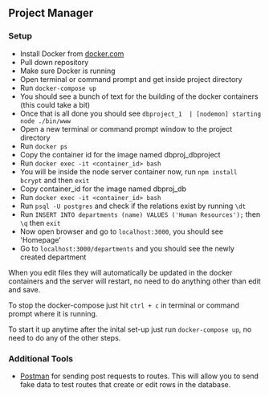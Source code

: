 ## Project Manager

### Setup
- Install Docker from [docker.com](https://www.docker.com/)
- Pull down repository
- Make sure Docker is running
- Open terminal or command prompt and get inside project directory
- Run `docker-compose up`
- You should see a bunch of text for the building of the docker containers (this could take a bit)
- Once that is all done you should see `dbproject_1  | [nodemon] starting node ./bin/www`
- Open a new terminal or command prompt window to the project directory
- Run `docker ps`
- Copy the container id for the image named dbproj_dbproject
- Run `docker exec -it <container_id> bash`
- You will be inside the node server container now, run `npm install bcrypt` and then `exit`
- Copy container_id for the image named dbproj_db
- Run `docker exec -it <container_id> bash`
- Run `psql -U postgres` and check if the relations exist by running `\dt`
- Run `INSERT INTO departments (name) VALUES ('Human Resources');` then `\q` then `exit`
- Now open browser and go to `localhost:3000`, you should see 'Homepage'
- Go to `localhost:3000/departments` and you should see the newly created department

When you edit files they will automatically be updated in the docker containers and the server will restart, no need to do anything other than edit and save.

To stop the docker-compose just hit `ctrl + c` in terminal or command prompt where it is running.

To start it up anytime after the inital set-up just run `docker-compose up`, no need to do any of the other steps.

### Additional Tools
- [Postman](https://www.getpostman.com/) for sending post requests to routes. This will allow you to send fake data to test routes that create or edit rows in the database.